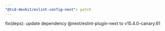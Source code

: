 ```yaml
---
"@tcd-devkit/eslint-config-next": patch
---
```


fix(deps): update dependency @next/eslint-plugin-next to v15.4.0-canary.61
